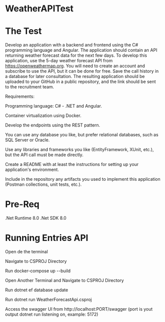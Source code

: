 # WeatherAPITest
# The Test

Develop an application with a backend and frontend using the C# programming language and Angular. The application should contain an API returning weather forecast data for the next few days. To develop this application, use the 5-day weather forecast API from https://openweathermap.org. You will need to create an account and subscribe to use the API, but it can be done for free. Save the call history in a database for later consultation. The resulting application should be uploaded to your GitHub in a public repository, and the link should be sent to the recruitment team.

Requirements:

Programming language: C# - .NET and Angular.

Container virtualization using Docker.

Develop the endpoints using the REST pattern.

You can use any database you like, but prefer relational databases, such as SQL Server or Oracle.

Use any libraries and frameworks you like (EntityFramework, XUnit, etc.), but the API call must be made directly.

Create a README with at least the instructions for setting up your application's environment.

Include in the repository any artifacts you used to implement this application (Postman collections, unit tests, etc.).

# Pre-Req

.Net Runtime 8.0
.Net SDK 8.0

# Running Entries API

Open de the terminal

Navigate to CSPROJ Directory

Run docker-compose up --build

Open Another Terminal and Navigate to CSPROJ Directory

Run dotnet ef database update

Run dotnet run WeatherForecastApi.csproj

Access the swagger UI from http://localhost:PORT/swagger (port is yout output dotnet run listening on, example: 5172)

